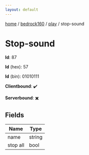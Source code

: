 ```yaml
---
layout: default
---
```


[home](/)  /  [bedrock160](/protocol/bedrock160)  /  [play](/protocol/bedrock160/play)  /  stop-sound

# Stop-sound

**Id**: 87

**Id** (hex): 57

**Id** (bin): 01010111

**Clientbound**: ✔️

**Serverbound**: ✖️

## Fields

Name | Type
---|---
name | string
stop all | bool

